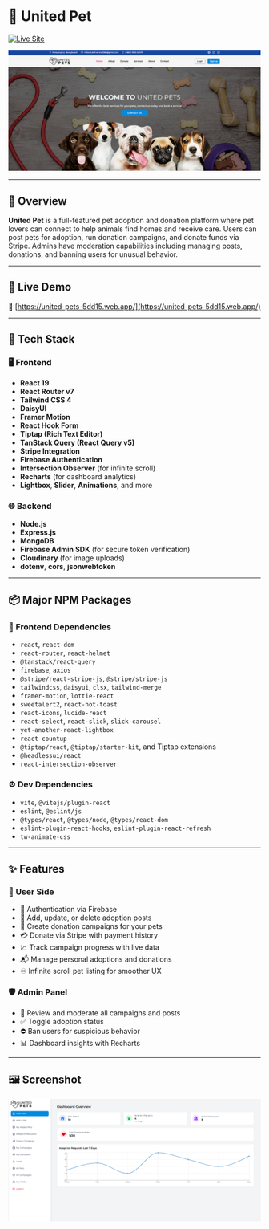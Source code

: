 # 🐾 United Pet

[![Live Site](https://img.shields.io/badge/Live-Link-018AE0?style=for-the-badge&logo=vercel&logoColor=white)](https://united-pets-5dd15.web.app/)

![United Pet Screenshot](./public/readme/Screenshot%202025-07-27%20021635.png)

---

## 🌟 Overview

**United Pet** is a full-featured pet adoption and donation platform where pet lovers can connect to help animals find homes and receive care. Users can post pets for adoption, run donation campaigns, and donate funds via Stripe. Admins have moderation capabilities including managing posts, donations, and banning users for unusual behavior.

---

## 🚀 Live Demo

🔗 [https://united-pets-5dd15.web.app/](https://united-pets-5dd15.web.app/)

---

## 🔧 Tech Stack

### 🖥️ Frontend

- **React 19**
- **React Router v7**
- **Tailwind CSS 4**
- **DaisyUI**
- **Framer Motion**
- **React Hook Form**
- **Tiptap (Rich Text Editor)**
- **TanStack Query (React Query v5)**
- **Stripe Integration**
- **Firebase Authentication**
- **Intersection Observer** (for infinite scroll)
- **Recharts** (for dashboard analytics)
- **Lightbox**, **Slider**, **Animations**, and more

### 🌐 Backend

- **Node.js**
- **Express.js**
- **MongoDB**
- **Firebase Admin SDK** (for secure token verification)
- **Cloudinary** (for image uploads)
- **dotenv**, **cors**, **jsonwebtoken**

---

## 📦 Major NPM Packages

### 📁 Frontend Dependencies

- `react`, `react-dom`
- `react-router`, `react-helmet`
- `@tanstack/react-query`
- `firebase`, `axios`
- `@stripe/react-stripe-js`, `@stripe/stripe-js`
- `tailwindcss`, `daisyui`, `clsx`, `tailwind-merge`
- `framer-motion`, `lottie-react`
- `sweetalert2`, `react-hot-toast`
- `react-icons`, `lucide-react`
- `react-select`, `react-slick`, `slick-carousel`
- `yet-another-react-lightbox`
- `react-countup`
- `@tiptap/react`, `@tiptap/starter-kit`, and Tiptap extensions
- `@headlessui/react`
- `react-intersection-observer`

### ⚙️ Dev Dependencies

- `vite`, `@vitejs/plugin-react`
- `eslint`, `@eslint/js`
- `@types/react`, `@types/node`, `@types/react-dom`
- `eslint-plugin-react-hooks`, `eslint-plugin-react-refresh`
- `tw-animate-css`

---

## ✨ Features

### 🐶 User Side

- 🔐 Authentication via Firebase
- 🐾 Add, update, or delete adoption posts
- 💸 Create donation campaigns for your pets
- 💳 Donate via Stripe with payment history
- 📈 Track campaign progress with live data
- 📬 Manage personal adoptions and donations
- ♾️ Infinite scroll pet listing for smoother UX

### 🛡️ Admin Panel

- 📝 Review and moderate all campaigns and posts
- ✅ Toggle adoption status
- ⛔ Ban users for suspicious behavior
- 📊 Dashboard insights with Recharts

---

## 🖼️ Screenshot
![United Pet Screenshot](./public/readme/Screenshot%202025-07-27%20021652.png)
